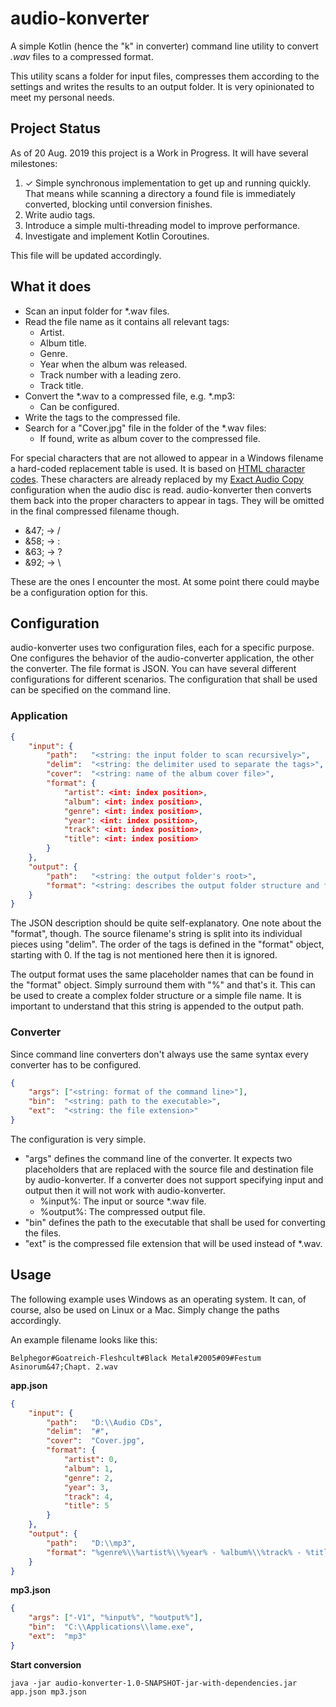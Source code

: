 # audio-konverter

A simple Kotlin (hence the "k" in converter) command line utility to convert *.wav* files to a compressed format.

This utility scans a folder for input files, compresses them according to the settings and writes the results to an output folder. It is very opinionated to meet my personal needs.

## Project Status

As of 20 Aug. 2019 this project is a Work in Progress. It will have several milestones:

1) ✓ Simple synchronous implementation to get up and running quickly. That means while scanning a directory a found file is immediately converted, blocking until conversion finishes.
2) Write audio tags.
3) Introduce a simple multi-threading model to improve performance.
4) Investigate and implement Kotlin Coroutines.

This file will be updated accordingly.

## What it does

* Scan an input folder for *.wav files.
* Read the file name as it contains all relevant tags:
    * Artist.
    * Album title.
    * Genre.
    * Year when the album was released.
    * Track number with a leading zero.
    * Track title.
* Convert the *.wav to a compressed file, e.g. *.mp3:
    * Can be configured.
* Write the tags to the compressed file.
* Search for a "Cover.jpg" file in the folder of the *.wav files:
    * If found, write as album cover to the compressed file.

For special characters that are not allowed to appear in a Windows filename a hard-coded replacement table is used. It is based on [HTML character codes](https://www.ascii.cl/htmlcodes.htm). These characters are already replaced by my [Exact Audio Copy](http://www.exactaudiocopy.de/) configuration when the audio disc is read. audio-konverter then converts them back into the proper characters to appear in tags. They will be omitted in the final compressed filename though.

* &47; -> /
* &58; -> :
* &63; -> ?
* &92; -> \

These are the ones I encounter the most. At some point there could maybe be a configuration option for this.

## Configuration

audio-konverter uses two configuration files, each for a specific purpose. One configures the behavior of the audio-converter application, the other the converter. The file format is JSON. You can have several different configurations for different scenarios. The configuration that shall be used can be specified on the command line.

### Application

```json
{
    "input": {
        "path":   "<string: the input folder to scan recursively>",
        "delim":  "<string: the delimiter used to separate the tags>",
        "cover":  "<string: name of the album cover file>",
        "format": {
            "artist": <int: index position>,
            "album": <int: index position>,
            "genre": <int: index position>,
            "year": <int: index position>,
            "track": <int: index position>,
            "title": <int: index position>
        }
    },
    "output": {
        "path":   "<string: the output folder's root>",
        "format": "<string: describes the output folder structure and filename>"
    }
}
```

The JSON description should be quite self-explanatory. One note about the "format", though. The source filename's string is split into its individual pieces using "delim". The order of the tags is defined in the "format" object, starting with 0. If the tag is not mentioned here then it is ignored.

The output format uses the same placeholder names that can be found in the "format" object. Simply surround them with "%" and that's it. This can be used to create a complex folder structure or a simple file name. It is important to understand that this string is appended to the output path.

### Converter

Since command line converters don't always use the same syntax every converter has to be configured.

```json
{
    "args": ["<string: format of the command line>"],
    "bin":  "<string: path to the executable>",
    "ext":  "<string: the file extension>"
}
```

The configuration is very simple.

* "args" defines the command line of the converter. It expects two placeholders that are replaced with the source file and destination file by audio-konverter. If a converter does not support specifying input and output then it will not work with audio-konverter.
    * %input%: The input or source *.wav file.
    * %output%: The compressed output file.
* "bin" defines the path to the executable that shall be used for converting the files.
* "ext" is the compressed file extension that will be used instead of *.wav.

## Usage

The following example uses Windows as an operating system. It can, of course, also be used on Linux or a Mac. Simply change the paths accordingly.

An example filename looks like this:

    Belphegor#Goatreich-Fleshcult#Black Metal#2005#09#Festum Asinorum&47;Chapt. 2.wav

**app.json**
```json
{
    "input": {
        "path":   "D:\\Audio CDs",
        "delim":  "#",
        "cover":  "Cover.jpg",
        "format": {
            "artist": 0,
            "album": 1,
            "genre": 2,
            "year": 3,
            "track": 4,
            "title": 5
        }
    },
    "output": {
        "path":   "D:\\mp3",
        "format": "%genre%\\%artist%\\%year% - %album%\\%track% - %title%"
    }
}
```

**mp3.json**
```json
{
    "args": ["-V1", "%input%", "%output%"],
    "bin":  "C:\\Applications\\lame.exe",
    "ext":  "mp3"
}
```

**Start conversion**

    java -jar audio-konverter-1.0-SNAPSHOT-jar-with-dependencies.jar app.json mp3.json